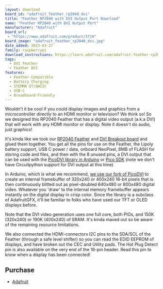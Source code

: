 ```yaml
---
layout: download
board_id: "adafruit_feather_rp2040_dvi"
title: "Feather RP2040 with DVI Output Port Download"
name: "Feather RP2040 with DVI Output Port"
manufacturer: "Adafruit"
board_url:
 - "https://www.adafruit.com/product/5710"
board_image: "adafruit_feather_rp2040_dvi.jpg"
date_added: 2023-03-27
family: raspberrypi
download_instructions: https://learn.adafruit.com/adafruit-feather-rp2040-dvi/circuitpython
tags:
  - DVI Feather
  - Feather DVI
features:
  - Feather-Compatible
  - Battery Charging
  - STEMMA QT/QWIIC
  - USB-C
  - Breadboard-Friendly
---
```


Wouldn't it be cool if you could display images and graphics from a microcontroller directly to an HDMI monitor or television? We think so! So we designed this RP2040 Feather that has a digital video output (a.k.a DVI) that will work with any HDMI monitor or display. Note it doesn't do audio, just graphics!

It's kinda like we took our [RP2040 Feather](https://www.adafruit.com/product/4884) and [DVI Breakout board](https://www.adafruit.com/product/4984) and glued them together. You get all the pins for use on the Feather, the Lipoly battery support, USB C power / data, onboard NeoPixel, 8MB of FLASH for storing code and files, and then with the 8 unused pins, a DVI output that can be used with the [PicoDVI library in Arduino](https://github.com/adafruit/PicoDVI) or [Pico SDK](https://github.com/Wren6991/PicoDVI) (note we don't have Circuitpython support for DVI output at this time)

In Arduino, which is what we recommend, [we use our fork of PicoDVI](https://github.com/adafruit/PicoDVI) to create an internal framebuffer of 320x240 or 400x240 16-bit pixels that is then continuously blitted out as pixel-doubled 640x480 or 800x480 digital video. Whatever you 'draw' to the internal memory framebuffer appears instantly on the digital display in crisp color. Since the library is a subclass of AdafruitGFX, it'll be familiar to folks who have used our TFT or OLED displays before.

Note that the DVI video generation uses one full core, both PIOs, and 150K (320x240) or 190K (400x240) of SRAM. It's kinda maxed out so be aware of the remaining resource limitations.

We also connected the HDMI-connectors I2C pins to the SDA/SCL of the Feather (through a safe level shifter) so you can read the EDID EEPROM of displays, and have broken out the CEC and Utility pads. The Hot Plug Detect pin is also available on the very end of the 16-pin header. Read this pin to know when a display has been connected!

## Purchase

* [Adafruit](https://www.adafruit.com/product/5710)
